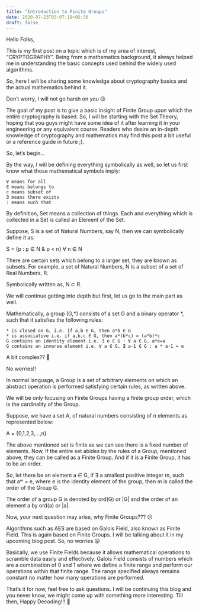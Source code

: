 ```yaml
---
title: "Introduction to Finite Groups"
date: 2020-07-23T03:07:19+05:30
draft: false
---
```


Hello Folks,

This is my first post on a topic which is of my area of interest, “CRYPTOGRAPHY”. Being from a mathematics background, it always helped me in understanding the basic concepts used behind the widely used algorithms.

So, here I will be sharing some knowledge about cryptography basics and the actual mathematics behind it.

Don’t worry, I will not go harsh on you 😉

The goal of my post is to give a basic insight of Finite Group upon which the entire cryptography is based. So, I will be starting with the Set Theory, hoping that you guys might have some idea of it after learning it in your engineering or any equivalent course. Readers who desire an in-depth knowledge of cryptography and mathematics may find this post a bit useful or a reference guide in future ;).

So, let’s begin…

By the way, I will be defining everything symbolically as well, so let us first know what those mathematical symbols imply:

    ∀ means for all
    ∈ means belongs to
    ⊂ means subset of
    ∃ means there exists
    : means such that

By definition, Set means a collection of things. Each and everything which is collected in a Set is called an Element of the Set.

Suppose, S is a set of Natural Numbers, say N, then we can symbolically define it as:

S = {p : p ∈ N & p < n} ∀ n ∈ N

There are certain sets which belong to a larger set, they are known as subsets. For example, a set of Natural Numbers, N is a subset of a set of Real Numbers, R.

Symbolically written as, N ⊂ R.

We will continue getting into depth but first, let us go to the main part as well.

Mathematically, a group (G,*) consists of a set G and a binary operator *, such that it satisfies the following rules:

    * is closed on G, i.e. if a,b ∈ G, then a*b ∈ G
    * is associative i.e. if a,b,c ∈ G, then a*(b*c) = (a*b)*c
    G contains an identity element i.e. ∃ e ∈ G : ∀ a ∈ G, a*e=a
    G contains an inverse element i.e. ∀ a ∈ G, ∃ a-1 ∈ G : a * a-1 = e

A bit complex?? 🙁

No worries!!

In normal language, a Group is a set of arbitrary elements on which an abstract operation is performed satisfying certain rules, as written above.

We will be only focusing on Finite Groups having a finite group order, which is the cardinality of the Group.

Suppose, we have a set A, of natural numbers consisting of n elements as represented below:

A = {0,1,2,3,…,n}

The above mentioned set is finite as we can see there is a fixed number of elements. Now, if the entire set abides by the rules of a Group, mentioned above, they can be called as a Finite Group. And if it is a Finite Group, it has to be an order.

So, let there be an element a ∈ G, if ∃ a smallest positive integer m, such that aᵐ = e, where e is the identity element of the group, then m is called the order of the Group G.

The order of a group G is denoted by ord(G) or |G| and the order of an element a by ord(a) or |a|.

Now, your next question may arise, why Finite Groups??? 😕

Algorithms such as AES are based on Galois Field, also known as Finite Field. This is again based on Finite Groups. I will be talking about it in my upcoming blog post. So, no worries 😛

Basically, we use Finite Fields because it allows mathematical operations to scramble data easily and effectively. Galois Field consists of numbers which are a combination of 0 and 1 where we define a finite range and perform our operations within that finite range. The range specified always remains constant no matter how many operations are performed.

That’s it for now, feel free to ask questions. I will be continuing this blog and you never know, we might come up with something more interesting. Till then, Happy Decoding!!! 🙂